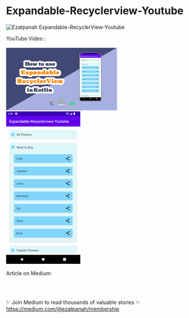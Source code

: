# Expandable-Recyclerview-Youtube
<img alt="Ezatpanah  Expandable-RecyclerView-Youtube" src="https://emojipedia-us.s3.amazonaws.com/content/2020/04/05/yt.png" width="3%"></a>

YouTube Video :
<br>  
<a href="https://youtu.be/wfSbhLcWDOE" target="_blank"><img alt="Ezatpanah  Expandable-RecyclerView-Youtube" src="Expandable-RecyclerView-cover.jpg" width="60%"></a>
<br>
<a href="https://youtu.be/wfSbhLcWDOE" target="_blank"><img alt="Ezatpanah  Expandable-RecyclerView-Youtube" src="Screenshot_1668953379.png" width="40%"></a>



Article on Medium:
<br>

<br>
<br>

✨ Join Medium to read thousands of valuable stories ✨
<br>
https://medium.com/@ezatpanah/membership

